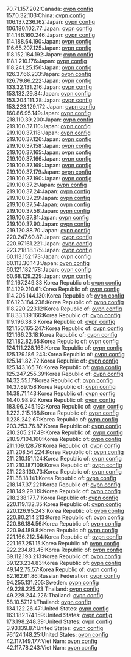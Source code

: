 70.71.157.202:Canada: [ovpn config](vpn/70_71_157_202.ovpn)  
157.0.32.103:China: [ovpn config](vpn/157_0_32_103.ovpn)  
106.137.236.162:Japan: [ovpn config](vpn/106_137_236_162.ovpn)  
106.180.102.77:Japan: [ovpn config](vpn/106_180_102_77.ovpn)  
114.146.160.246:Japan: [ovpn config](vpn/114_146_160_246.ovpn)  
114.188.64.190:Japan: [ovpn config](vpn/114_188_64_190.ovpn)  
116.65.207.125:Japan: [ovpn config](vpn/116_65_207_125.ovpn)  
118.152.184.192:Japan: [ovpn config](vpn/118_152_184_192.ovpn)  
118.1.210.176:Japan: [ovpn config](vpn/118_1_210_176.ovpn)  
118.241.25.156:Japan: [ovpn config](vpn/118_241_25_156.ovpn)  
126.37.66.233:Japan: [ovpn config](vpn/126_37_66_233.ovpn)  
126.79.86.222:Japan: [ovpn config](vpn/126_79_86_222.ovpn)  
133.32.131.216:Japan: [ovpn config](vpn/133_32_131_216.ovpn)  
153.132.29.84:Japan: [ovpn config](vpn/153_132_29_84.ovpn)  
153.204.111.28:Japan: [ovpn config](vpn/153_204_111_28.ovpn)  
153.223.129.172:Japan: [ovpn config](vpn/153_223_129_172.ovpn)  
160.86.95.149:Japan: [ovpn config](vpn/160_86_95_149.ovpn)  
218.110.39.200:Japan: [ovpn config](vpn/218_110_39_200.ovpn)  
219.100.37.110:Japan: [ovpn config](vpn/219_100_37_110.ovpn)  
219.100.37.118:Japan: [ovpn config](vpn/219_100_37_118.ovpn)  
219.100.37.126:Japan: [ovpn config](vpn/219_100_37_126.ovpn)  
219.100.37.158:Japan: [ovpn config](vpn/219_100_37_158.ovpn)  
219.100.37.165:Japan: [ovpn config](vpn/219_100_37_165.ovpn)  
219.100.37.166:Japan: [ovpn config](vpn/219_100_37_166.ovpn)  
219.100.37.169:Japan: [ovpn config](vpn/219_100_37_169.ovpn)  
219.100.37.179:Japan: [ovpn config](vpn/219_100_37_179.ovpn)  
219.100.37.190:Japan: [ovpn config](vpn/219_100_37_190.ovpn)  
219.100.37.2:Japan: [ovpn config](vpn/219_100_37_2.ovpn)  
219.100.37.24:Japan: [ovpn config](vpn/219_100_37_24.ovpn)  
219.100.37.29:Japan: [ovpn config](vpn/219_100_37_29.ovpn)  
219.100.37.54:Japan: [ovpn config](vpn/219_100_37_54.ovpn)  
219.100.37.56:Japan: [ovpn config](vpn/219_100_37_56.ovpn)  
219.100.37.81:Japan: [ovpn config](vpn/219_100_37_81.ovpn)  
219.100.37.90:Japan: [ovpn config](vpn/219_100_37_90.ovpn)  
219.120.88.70:Japan: [ovpn config](vpn/219_120_88_70.ovpn)  
220.247.60.87:Japan: [ovpn config](vpn/220_247_60_87.ovpn)  
220.97.161.221:Japan: [ovpn config](vpn/220_97_161_221.ovpn)  
223.218.18.175:Japan: [ovpn config](vpn/223_218_18_175.ovpn)  
60.113.152.173:Japan: [ovpn config](vpn/60_113_152_173.ovpn)  
60.113.30.143:Japan: [ovpn config](vpn/60_113_30_143.ovpn)  
60.121.182.178:Japan: [ovpn config](vpn/60_121_182_178.ovpn)  
60.68.129.229:Japan: [ovpn config](vpn/60_68_129_229.ovpn)  
112.167.249.33:Korea Republic of: [ovpn config](vpn/112_167_249_33.ovpn)  
114.129.210.61:Korea Republic of: [ovpn config](vpn/114_129_210_61.ovpn)  
114.205.144.130:Korea Republic of: [ovpn config](vpn/114_205_144_130.ovpn)  
116.123.184.238:Korea Republic of: [ovpn config](vpn/116_123_184_238.ovpn)  
118.220.223.12:Korea Republic of: [ovpn config](vpn/118_220_223_12.ovpn)  
118.33.139.166:Korea Republic of: [ovpn config](vpn/118_33_139_166.ovpn)  
119.196.38.3:Korea Republic of: [ovpn config](vpn/119_196_38_3.ovpn)  
121.150.165.247:Korea Republic of: [ovpn config](vpn/121_150_165_247.ovpn)  
121.166.23.18:Korea Republic of: [ovpn config](vpn/121_166_23_18.ovpn)  
121.182.82.65:Korea Republic of: [ovpn config](vpn/121_182_82_65.ovpn)  
124.111.228.168:Korea Republic of: [ovpn config](vpn/124_111_228_168.ovpn)  
125.129.186.243:Korea Republic of: [ovpn config](vpn/125_129_186_243.ovpn)  
125.141.82.72:Korea Republic of: [ovpn config](vpn/125_141_82_72.ovpn)  
125.143.165.76:Korea Republic of: [ovpn config](vpn/125_143_165_76.ovpn)  
125.247.255.39:Korea Republic of: [ovpn config](vpn/125_247_255_39.ovpn)  
14.32.55.17:Korea Republic of: [ovpn config](vpn/14_32_55_17.ovpn)  
14.37.89.158:Korea Republic of: [ovpn config](vpn/14_37_89_158.ovpn)  
14.38.71.143:Korea Republic of: [ovpn config](vpn/14_38_71_143.ovpn)  
14.40.98.92:Korea Republic of: [ovpn config](vpn/14_40_98_92.ovpn)  
183.96.245.192:Korea Republic of: [ovpn config](vpn/183_96_245_192.ovpn)  
1.222.215.168:Korea Republic of: [ovpn config](vpn/1_222_215_168.ovpn)  
1.228.242.67:Korea Republic of: [ovpn config](vpn/1_228_242_67.ovpn)  
203.253.76.87:Korea Republic of: [ovpn config](vpn/203_253_76_87.ovpn)  
210.205.217.49:Korea Republic of: [ovpn config](vpn/210_205_217_49.ovpn)  
210.97.104.100:Korea Republic of: [ovpn config](vpn/210_97_104_100.ovpn)  
211.109.128.78:Korea Republic of: [ovpn config](vpn/211_109_128_78.ovpn)  
211.208.54.224:Korea Republic of: [ovpn config](vpn/211_208_54_224.ovpn)  
211.210.151.124:Korea Republic of: [ovpn config](vpn/211_210_151_124.ovpn)  
211.210.187.109:Korea Republic of: [ovpn config](vpn/211_210_187_109.ovpn)  
211.223.130.73:Korea Republic of: [ovpn config](vpn/211_223_130_73.ovpn)  
211.38.18.141:Korea Republic of: [ovpn config](vpn/211_38_18_141.ovpn)  
218.147.37.221:Korea Republic of: [ovpn config](vpn/218_147_37_221.ovpn)  
218.149.29.119:Korea Republic of: [ovpn config](vpn/218_149_29_119.ovpn)  
218.238.177.7:Korea Republic of: [ovpn config](vpn/218_238_177_7.ovpn)  
220.119.132.35:Korea Republic of: [ovpn config](vpn/220_119_132_35.ovpn)  
220.126.95.243:Korea Republic of: [ovpn config](vpn/220_126_95_243.ovpn)  
220.80.214.213:Korea Republic of: [ovpn config](vpn/220_80_214_213.ovpn)  
220.86.184.56:Korea Republic of: [ovpn config](vpn/220_86_184_56.ovpn)  
220.94.189.8:Korea Republic of: [ovpn config](vpn/220_94_189_8.ovpn)  
221.166.212.54:Korea Republic of: [ovpn config](vpn/221_166_212_54.ovpn)  
221.167.251.15:Korea Republic of: [ovpn config](vpn/221_167_251_15.ovpn)  
222.234.83.45:Korea Republic of: [ovpn config](vpn/222_234_83_45.ovpn)  
39.112.193.213:Korea Republic of: [ovpn config](vpn/39_112_193_213.ovpn)  
39.123.234.83:Korea Republic of: [ovpn config](vpn/39_123_234_83.ovpn)  
49.142.75.57:Korea Republic of: [ovpn config](vpn/49_142_75_57.ovpn)  
82.162.61.86:Russian Federation: [ovpn config](vpn/82_162_61_86.ovpn)  
94.255.131.205:Sweden: [ovpn config](vpn/94_255_131_205.ovpn)  
49.228.225.23:Thailand: [ovpn config](vpn/49_228_225_23.ovpn)  
49.228.244.226:Thailand: [ovpn config](vpn/49_228_244_226.ovpn)  
58.10.57.121:Thailand: [ovpn config](vpn/58_10_57_121.ovpn)  
134.122.26.47:United States: [ovpn config](vpn/134_122_26_47.ovpn)  
163.182.174.159:United States: [ovpn config](vpn/163_182_174_159.ovpn)  
173.198.248.39:United States: [ovpn config](vpn/173_198_248_39.ovpn)  
3.93.139.87:United States: [ovpn config](vpn/3_93_139_87.ovpn)  
76.124.148.25:United States: [ovpn config](vpn/76_124_148_25.ovpn)  
42.117.149.177:Viet Nam: [ovpn config](vpn/42_117_149_177.ovpn)  
42.117.78.243:Viet Nam: [ovpn config](vpn/42_117_78_243.ovpn)  
